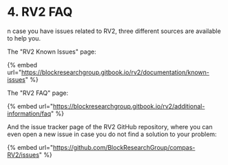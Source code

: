# 4. RV2 FAQ

n case you have issues related to RV2, three different sources are available to help you.

The "RV2 Known Issues" page:

{% embed url="https://blockresearchgroup.gitbook.io/rv2/documentation/known-issues" %}

The "RV2 FAQ" page:

{% embed url="https://blockresearchgroup.gitbook.io/rv2/additional-information/faq" %}

And the issue tracker page of the RV2 GitHub repository, where you can even open a new issue in case you do not find a solution to your problem:

{% embed url="https://github.com/BlockResearchGroup/compas-RV2/issues" %}
